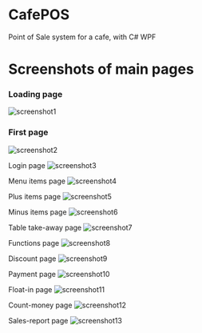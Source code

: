 # CafePOS
Point of Sale system for a cafe, with C# WPF

# Screenshots of main pages


### Loading page
![screenshot1](https://i.gyazo.com/0d86eb039829304b27428eccc0f69d86.png)

### First page
![screenshot2](https://i.gyazo.com/dc80a45a8676be8359de444ce3100e4c.png)

Login page
![screenshot3](https://i.gyazo.com/75e52ced6563cb610f03b340e80f24e9.png)

Menu items page
![screenshot4](https://i.gyazo.com/924b9e6c9d2d8efccce96a25ef48b55d.png)

Plus items page
![screenshot5](https://i.gyazo.com/edcbd7a286d4113d9bd56a5918c0a23f.png)

Minus items page
![screenshot6](https://i.gyazo.com/93cddf34cc1d2d101a602016a46c6a29.png)

Table take-away page
![screenshot7](https://i.gyazo.com/60df0863bfc2ed0436502268e18de18e.png)

Functions page
![screenshot8](https://i.gyazo.com/1f82ae0b52d1aebe52501e8fef32d8e3.png)

Discount page
![screenshot9](https://i.gyazo.com/ac88d1a4689bec365212c94a086a6da7.png)

Payment page
![screenshot10](https://i.gyazo.com/d83bf29cc4167aec544f1acf1e4a2355.png)

Float-in page
![screenshot11](https://i.gyazo.com/cb0aa40abd61e7c744d5a04364948839.png)

Count-money page
![screenshot12](https://i.gyazo.com/1f024feb16ac64727581df8f054596a5.png)

Sales-report page
![screenshot13](https://i.gyazo.com/1fb69ed73e5edae35e9331bd0e60140e.png)
